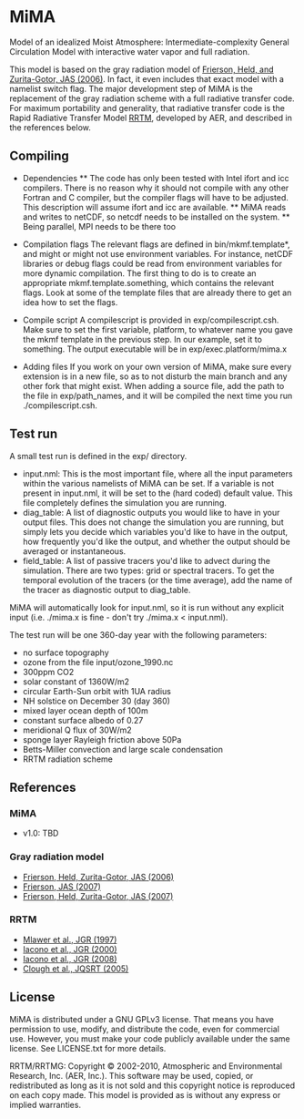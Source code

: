 # MiMA
Model of an idealized Moist Atmosphere: Intermediate-complexity General Circulation Model with interactive water vapor and full radiation.

This model is based on the gray radiation model of [Frierson, Held, and Zurita-Gotor, JAS (2006)](http://journals.ametsoc.org/doi/abs/10.1175/JAS3753.1).
In fact, it even includes that exact model with a namelist switch flag. The major development step of MiMA is the replacement of the gray radiation scheme with a full radiative transfer code. For maximum portability and generality, that radiative transfer code is the Rapid Radiative Transfer Model [RRTM](http://rtweb.aer.com/rrtm_frame.html), developed by AER, and described in the references below.


## Compiling

* Dependencies
** The code has only been tested with Intel ifort and icc compilers. There is no reason why it should not compile with any other Fortran and C compiler, but the compiler flags will have to be adjusted. This description will assume ifort and icc are available.
** MiMA reads and writes to netCDF, so netcdf needs to be installed on the system.
** Being parallel, MPI needs to be there too

* Compilation flags
The relevant flags are defined in bin/mkmf.template*, and might or might not use environment variables. For instance, netCDF libraries or debug flags could be read from environment variables for more dynamic compilation. The first thing to do is to create an appropriate mkmf.template.something, which contains the relevant flags. Look at some of the template files that are already there to get an idea how to set the flags.

* Compile script
A compilescript is provided in exp/compilescript.csh. Make sure to set the first variable, platform, to whatever name you gave the mkmf template in the previous step. In our example, set it to something. The output executable will be in exp/exec.platform/mima.x

* Adding files
If you work on your own version of MiMA, make sure every extension is in a new file, so as to not disturb the main branch and any other fork that might exist. When adding a source file, add the path to the file in exp/path_names, and it will be compiled the next time you run ./compilescript.csh.



## Test run

A small test run is defined in the exp/ directory.
* input.nml: This is the most important file, where all the input parameters within the various namelists of MiMA can be set. If a variable is not present in input.nml, it will be set to the (hard coded) default value. This file completely defines the simulation you are running.
* diag_table: A list of diagnostic outputs you would like to have in your output files. This does not change the simulation you are running, but simply lets you decide which variables you'd like to have in the output, how frequently you'd like the output, and whether the output should be averaged or instantaneous.
* field_table: A list of passive tracers you'd like to advect during the simulation. There are two types: grid or spectral tracers. To get the temporal evolution of the tracers (or the time average), add the name of the tracer as diagnostic output to diag_table.

MiMA will automatically look for input.nml, so it is run without any explicit input (i.e. ./mima.x is fine - don't try ./mima.x < input.nml).

The test run will be one 360-day year with the following parameters:
* no surface topography
* ozone from the file input/ozone_1990.nc
* 300ppm CO2
* solar constant of 1360W/m2
* circular Earth-Sun orbit with 1UA radius
* NH solstice on December 30 (day 360)
* mixed layer ocean depth of 100m
* constant surface albedo of 0.27
* meridional Q flux of 30W/m2
* sponge layer Rayleigh friction above 50Pa
* Betts-Miller convection and large scale condensation
* RRTM radiation scheme


## References

### MiMA

* v1.0: TBD


### Gray radiation model

* [Frierson, Held, Zurita-Gotor, JAS (2006)](http://journals.ametsoc.org/doi/abs/10.1175/JAS3753.1)
* [Frierson, JAS (2007)](http://journals.ametsoc.org/doi/abs/10.1175/JAS3935.1)
* [Frierson, Held, Zurita-Gotor, JAS (2007)](http://journals.ametsoc.org/doi/abs/10.1175/JAS3913.1)


### RRTM

* [Mlawer et al., JGR (1997)](http://doi.wiley.com/10.1029/97JD00237)
* [Iacono et al., JGR (2000)](http://doi.wiley.com/10.1029/2000JD900091)
* [Iacono et al., JGR (2008)](http://onlinelibrary.wiley.com/doi/10.1029/2008JD009944/abstract)
* [Clough et al., JQSRT (2005)](http://www.sciencedirect.com/science/article/pii/S0022407304002158)


## License

MiMA is distributed under a GNU GPLv3 license. That means you have permission to use, modify, and distribute the code, even for commercial use. However, you must make your code publicly available under the same license. See LICENSE.txt for more details.

RRTM/RRTMG: Copyright © 2002-2010, Atmospheric and Environmental Research, Inc. (AER, Inc.). This software
may be used, copied, or redistributed as long as it is not sold and this copyright notice is reproduced
on each copy made. This model is provided as is without any express or implied warranties.

